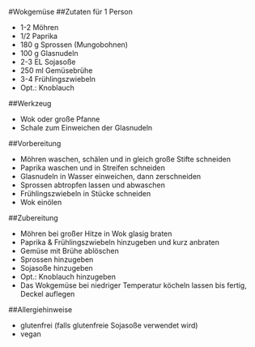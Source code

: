 #Wokgemüse##Zutaten für 1 Person- 1-2 Möhren- 1/2 Paprika- 180 g Sprossen (Mungobohnen)- 100 g Glasnudeln- 2-3 EL Sojasoße- 250 ml Gemüsebrühe- 3-4 Frühlingszwiebeln- Opt.: Knoblauch

##Werkzeug
- Wok oder große Pfanne
- Schale zum Einweichen der Glasnudeln
##Vorbereitung- Möhren waschen, schälen und in gleich große Stifte schneiden- Paprika waschen und in Streifen schneiden- Glasnudeln in Wasser einweichen, dann zerschneiden- Sprossen abtropfen lassen und abwaschen- Frühlingszwiebeln in Stücke schneiden- Wok einölen##Zubereitung- Möhren bei großer Hitze in Wok glasig braten- Paprika & Frühlingszwiebeln hinzugeben und kurz anbraten- Gemüse mit Brühe ablöschen- Sprossen hinzugeben- Sojasoße hinzugeben- Opt.: Knoblauch hinzugeben- Das Wokgemüse bei niedriger Temperatur köcheln lassen bis fertig, Deckel auflegen##Allergiehinweise
- glutenfrei (falls glutenfreie Sojasoße verwendet wird)
- vegan
